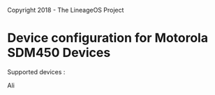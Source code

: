 Copyright 2018 - The LineageOS Project

Device configuration for Motorola SDM450 Devices
======================================

Supported devices :

Ali
